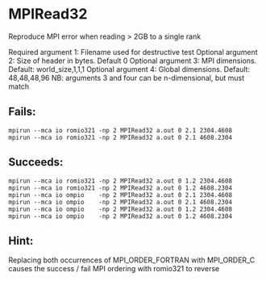 # MPIRead32

Reproduce MPI error when reading > 2GB to a single rank

Required argument 1: Filename used for destructive test
Optional argument 2: Size of header in bytes. Default 0
Optional argument 3:    MPI dimensions. Default: world_size,1,1,1
Optional argument 4: Global dimensions. Default: 48,48,48,96
NB: arguments 3 and four can be n-dimensional, but must match

## Fails:

    mpirun --mca io romio321 -np 2 MPIRead32 a.out 0 2.1 2304.4608
    mpirun --mca io romio321 -np 2 MPIRead32 a.out 0 2.1 4608.2304

## Succeeds:

    mpirun --mca io romio321 -np 2 MPIRead32 a.out 0 1.2 2304.4608
    mpirun --mca io romio321 -np 2 MPIRead32 a.out 0 1.2 4608.2304
    mpirun --mca io ompio    -np 2 MPIRead32 a.out 0 2.1 2304.4608
    mpirun --mca io ompio    -np 2 MPIRead32 a.out 0 2.1 4608.2304
    mpirun --mca io ompio    -np 2 MPIRead32 a.out 0 1.2 2304.4608
    mpirun --mca io ompio    -np 2 MPIRead32 a.out 0 1.2 4608.2304

## Hint:

Replacing both occurrences of MPI_ORDER_FORTRAN with MPI_ORDER_C
causes the success / fail MPI ordering with romio321 to reverse
